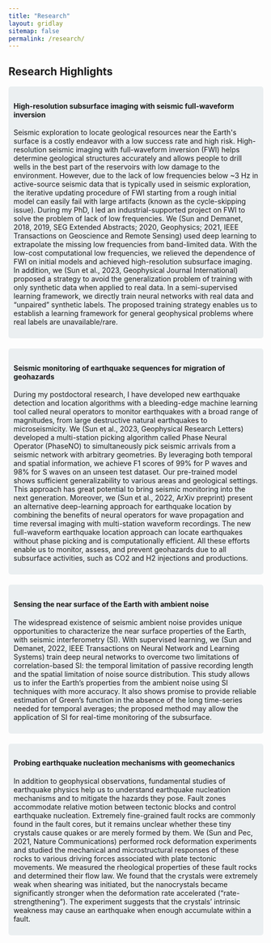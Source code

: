 ```yaml
---
title: "Research"
layout: gridlay
sitemap: false
permalink: /research/
---
```


<style>
img{
  border-radius: 10px;
}
.col-md-3 {
  margin-top:10px;
  margin-bottom:10px;
  padding:0px;
  display:block;
  overflow:hidden;
  text-align:center;
  display: table-cell;
  background: white;
  border-radius: 20px;
  height: auto;
}
iframe {
  margin:0;
  padding:0;
  width: 175px;
  display: inline;
  vertical-align: middle;
}
</style>

## Research Highlights

<div class="jumbotron" style="background-color:#EBEFF1; border-radius:5px; padding:10px; margin-bottom:20px;">
<div class="col-md-12 col-sm-12">
<h4>High-resolution subsurface imaging with seismic full-waveform inversion</h4>

Seismic exploration to locate geological resources near the Earth's surface is a costly endeavor with a low success rate and high risk. High-resolution seismic imaging with full-waveform inversion (FWI) helps determine geological structures accurately and allows people to drill wells in the best part of the reservoirs with low damage to the environment. However, due to the lack of low frequencies below ~3 Hz in active-source seismic data that is typically used in seismic exploration, the iterative updating procedure of FWI starting from a rough initial model can easily fail with large artifacts (known as the cycle-skipping issue). During my PhD, I led an industrial-supported project on FWI to solve the problem of lack of low frequencies. We (Sun and Demanet, 2018, 2019, SEG Extended Abstracts; 2020, Geophysics; 2021, IEEE Transactions on Geoscience and Remote Sensing) used deep learning to extrapolate the missing low frequencies from band-limited data. With the low-cost computational low frequencies, we relieved the dependence of FWI on initial models and achieved high-resolution subsurface imaging. In addition, we (Sun et al., 2023, Geophysical Journal International) proposed a strategy to avoid the generalization problem of training with only synthetic data when applied to real data. In a semi-supervised learning framework, we directly train neural networks with real data and “unpaired” synthetic labels. The proposed training strategy enables us to establish a learning framework for general geophysical problems where real labels are unavailable/rare.
</div>
</div>

<div class="jumbotron" style="background-color:#EBEFF1; border-radius:5px; padding:10px; margin-bottom:20px;">
<div class="col-md-12 col-sm-12">
<h4>Seismic monitoring of earthquake sequences for migration of geohazards</h4>

During my postdoctoral research, I have developed new earthquake detection and location algorithms with a bleeding-edge machine learning tool called neural operators to monitor earthquakes with a broad range of magnitudes, from large destructive natural earthquakes to microseismicity. We (Sun et al., 2023, Geophysical Research Letters) developed a multi-station picking algorithm called Phase Neural Operator (PhaseNO) to simultaneously pick seismic arrivals from a seismic network with arbitrary geometries. By leveraging both temporal and spatial information, we achieve F1 scores of 99% for P waves and 98% for S waves on an unseen test dataset. Our pre-trained model shows sufficient generalizability to various areas and geological settings. This approach has great potential to bring seismic monitoring into the next generation. Moreover, we (Sun et al., 2022, ArXiv preprint) present an alternative deep-learning approach for earthquake location by combining the benefits of neural operators for wave propagation and time reversal imaging with multi-station waveform recordings. The new full-waveform earthquake location approach can locate earthquakes without phase picking and is computationally efficient. All these efforts enable us to monitor, assess, and prevent geohazards due to all subsurface activities, such as CO2 and H2 injections and productions.
</div>
</div>

<div class="jumbotron" style="background-color:#EBEFF1; border-radius:5px; padding:10px; margin-bottom:20px;">
<div class="col-md-12 col-sm-12">
<h4>Sensing the near surface of the Earth with ambient noise</h4>

The widespread existence of seismic ambient noise provides unique opportunities to characterize the near surface properties of the Earth, with seismic interferometry (SI). With supervised learning, we (Sun and Demanet, 2022, IEEE Transactions on Neural Network and Learning Systems) train deep neural networks to overcome two limitations of correlation-based SI: the temporal limitation of passive recording length and the spatial limitation of noise source distribution. This study allows us to infer the Earth’s properties from the ambient noise using SI techniques with more accuracy. It also shows promise to provide reliable estimation of Green’s function in the absence of the long time-series needed for temporal averages; the proposed method may allow the application of SI for real-time monitoring of the subsurface.
</div>
</div>

<div class="jumbotron" style="background-color:#EBEFF1; border-radius:5px; padding:10px; margin-bottom:20px;">
<div class="col-md-12 col-sm-12">
<h4>Probing earthquake nucleation mechanisms with geomechanics</h4>

In addition to geophysical observations, fundamental studies of earthquake physics help us to understand earthquake nucleation mechanisms and to mitigate the hazards they pose. Fault zones accommodate relative motion between tectonic blocks and control earthquake nucleation. Extremely fine-grained fault rocks are commonly found in the fault cores, but it remains unclear whether these tiny crystals cause quakes or are merely formed by them. We (Sun and Pec, 2021, Nature Communications) performed rock deformation experiments and studied the mechanical and microstructural responses of these rocks to various driving forces associated with plate tectonic movements. We measured the rheological properties of these fault rocks and determined their flow law. We found that the crystals were extremely weak when shearing was initiated, but the nanocrystals became significantly stronger when the deformation rate accelerated (“rate-strengthening”). The experiment suggests that the crystals’ intrinsic weakness may cause an earthquake when enough accumulate within a fault. 
</div>
</div>